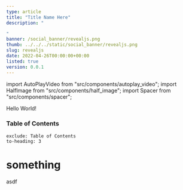 ```yaml
---
type: article
title: "Title Name Here"
description: "

"
banner: /social_banner/revealjs.png
thumb: ../../../static/social_banner/revealjs.png
slug: revealjs
date: 2022-04-26T00:00:00+00:00
listed: true
version: 0.0.1
---
```

import AutoPlayVideo from "src/components/autoplay_video";
import HalfImage from "src/components/half_image";
import Spacer from "src/components/spacer";

Hello World!

### Table of Contents
```toc
exclude: Table of Contents
to-heading: 3
```

# something

asdf


